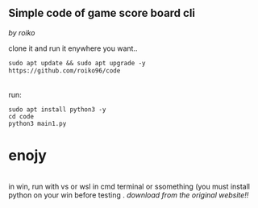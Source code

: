 ## Simple code of game score board cli

*by roiko* 

clone it and run it enywhere you want.. 

```markdown
sudo apt update && sudo apt upgrade -y
https://github.com/roiko96/code
```
<br> run: </br>
```
sudo apt install python3 -y 
cd code
python3 main1.py
```
# enojy
<br> in win, run with vs or wsl in cmd terminal or ssomething (you must install python on your win before testing . *download from the original website!!* </br>

